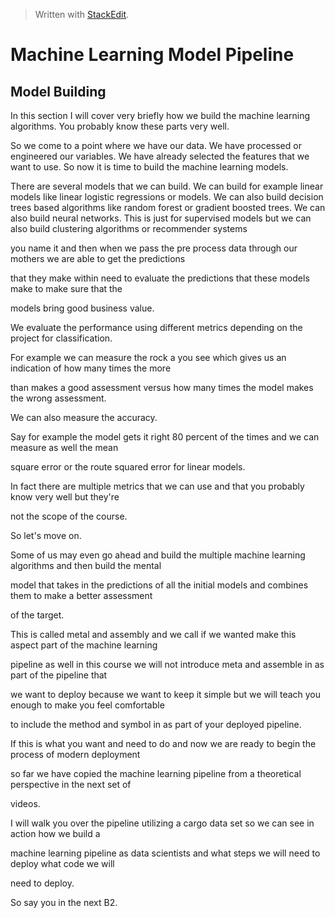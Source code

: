 


> Written with [StackEdit](https://stackedit.io/).

# Machine Learning Model Pipeline 
## Model Building

In this section I will cover very briefly how we build the machine learning algorithms. You probably know these parts very well. 

So we come to a point where we have our data. We have processed or engineered our variables. We have already selected the features that we want to use. So now it is time to build the machine learning models.

There are several models that we can build. We can build for example linear models like linear logistic regressions or models. We can also build decision trees based algorithms like random forest or gradient boosted trees. We can also build neural networks. This is just for supervised models but we can also build clustering algorithms or recommender systems

you name it and then when we pass the pre process data through our mothers we are able to get the predictions

that they make within need to evaluate the predictions that these models make to make sure that the

models bring good business value.

We evaluate the performance using different metrics depending on the project for classification.

For example we can measure the rock a you see which gives us an indication of how many times the more

than makes a good assessment versus how many times the model makes the wrong assessment.

We can also measure the accuracy.

Say for example the model gets it right 80 percent of the times and we can measure as well the mean

square error or the route squared error for linear models.

In fact there are multiple metrics that we can use and that you probably know very well but they're

not the scope of the course.

So let's move on.

Some of us may even go ahead and build the multiple machine learning algorithms and then build the mental

model that takes in the predictions of all the initial models and combines them to make a better assessment

of the target.

This is called metal and assembly and we call if we wanted make this aspect part of the machine learning

pipeline as well in this course we will not introduce meta and assemble in as part of the pipeline that

we want to deploy because we want to keep it simple but we will teach you enough to make you feel comfortable

to include the method and symbol in as part of your deployed pipeline.

If this is what you want and need to do and now we are ready to begin the process of modern deployment

so far we have copied the machine learning pipeline from a theoretical perspective in the next set of

videos.

I will walk you over the pipeline utilizing a cargo data set so we can see in action how we build a

machine learning pipeline as data scientists and what steps we will need to deploy what code we will

need to deploy.

So say you in the next B2.
<!--stackedit_data:
eyJoaXN0b3J5IjpbMTM1ODEzNjcyOSwxNDkzMjU5NzI5XX0=
-->
